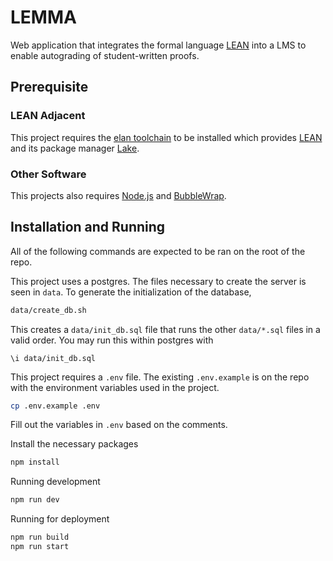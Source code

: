 # LEMMA

Web application that integrates the formal language [LEAN](https://lean-lang.org/) into a LMS to enable autograding of student-written proofs.

## Prerequisite

### LEAN Adjacent
This project requires the [elan toolchain](https://leanprover-community.github.io/get_started.html) to be installed which provides [LEAN](https://lean-lang.org/) and its package manager [Lake](https://github.com/leanprover/lean4/tree/master/src/lake).

### Other Software
This projects also requires [Node.js](https://nodejs.org/en/download) and [BubbleWrap](https://github.com/containers/bubblewrap).

## Installation and Running
All of the following commands are expected to be ran on the root of the repo.

This project uses a postgres. The files necessary to create the server is seen in `data`. To generate the initialization of the database, 
```bash
data/create_db.sh
```
This creates a `data/init_db.sql` file that runs the other `data/*.sql` files in a valid order. You may run this within postgres with
```psql
\i data/init_db.sql
```

This project requires a `.env` file. The existing `.env.example` is on the repo with the environment variables used in the project.
```bash
cp .env.example .env
```
Fill out the variables in `.env` based on the comments.

Install the necessary packages
```bash
npm install
```

Running development
```bash
npm run dev
```

Running for deployment
```bash
npm run build
npm run start
```
